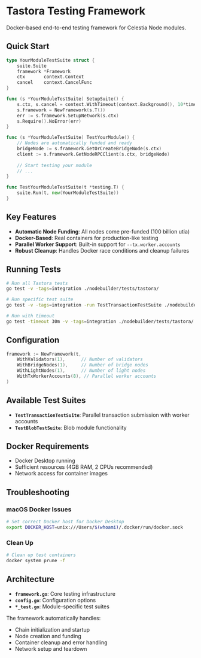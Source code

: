# Tastora Testing Framework

Docker-based end-to-end testing framework for Celestia Node modules.

## Quick Start

```go
type YourModuleTestSuite struct {
    suite.Suite
    framework *Framework
    ctx       context.Context
    cancel    context.CancelFunc
}

func (s *YourModuleTestSuite) SetupSuite() {
    s.ctx, s.cancel = context.WithTimeout(context.Background(), 10*time.Minute)
    s.framework = NewFramework(s.T())
    err := s.framework.SetupNetwork(s.ctx)
    s.Require().NoError(err)
}

func (s *YourModuleTestSuite) TestYourModule() {
    // Nodes are automatically funded and ready
    bridgeNode := s.framework.GetOrCreateBridgeNode(s.ctx)
    client := s.framework.GetNodeRPCClient(s.ctx, bridgeNode)
    
    // Start testing your module
    // ...
}

func TestYourModuleTestSuite(t *testing.T) {
    suite.Run(t, new(YourModuleTestSuite))
}
```

## Key Features

- **Automatic Node Funding**: All nodes come pre-funded (100 billion utia)
- **Docker-Based**: Real containers for production-like testing
- **Parallel Worker Support**: Built-in support for `--tx.worker.accounts`
- **Robust Cleanup**: Handles Docker race conditions and cleanup failures

## Running Tests

```bash
# Run all Tastora tests
go test -v -tags=integration ./nodebuilder/tests/tastora/

# Run specific test suite
go test -v -tags=integration -run TestTransactionTestSuite ./nodebuilder/tests/tastora/

# Run with timeout
go test -timeout 30m -v -tags=integration ./nodebuilder/tests/tastora/
```

## Configuration

```go
framework := NewFramework(t,
    WithValidators(1),      // Number of validators
    WithBridgeNodes(1),     // Number of bridge nodes
    WithLightNodes(1),      // Number of light nodes
    WithTxWorkerAccounts(8), // Parallel worker accounts
)
```

## Available Test Suites

- **`TestTransactionTestSuite`**: Parallel transaction submission with worker accounts
- **`TestBlobTestSuite`**: Blob module functionality

## Docker Requirements

- Docker Desktop running
- Sufficient resources (4GB RAM, 2 CPUs recommended)
- Network access for container images

## Troubleshooting

### macOS Docker Issues
```bash
# Set correct Docker host for Docker Desktop
export DOCKER_HOST=unix:///Users/$(whoami)/.docker/run/docker.sock
```

### Clean Up
```bash
# Clean up test containers
docker system prune -f
```

## Architecture

- **`framework.go`**: Core testing infrastructure
- **`config.go`**: Configuration options
- **`*_test.go`**: Module-specific test suites

The framework automatically handles:
- Chain initialization and startup
- Node creation and funding
- Container cleanup and error handling
- Network setup and teardown